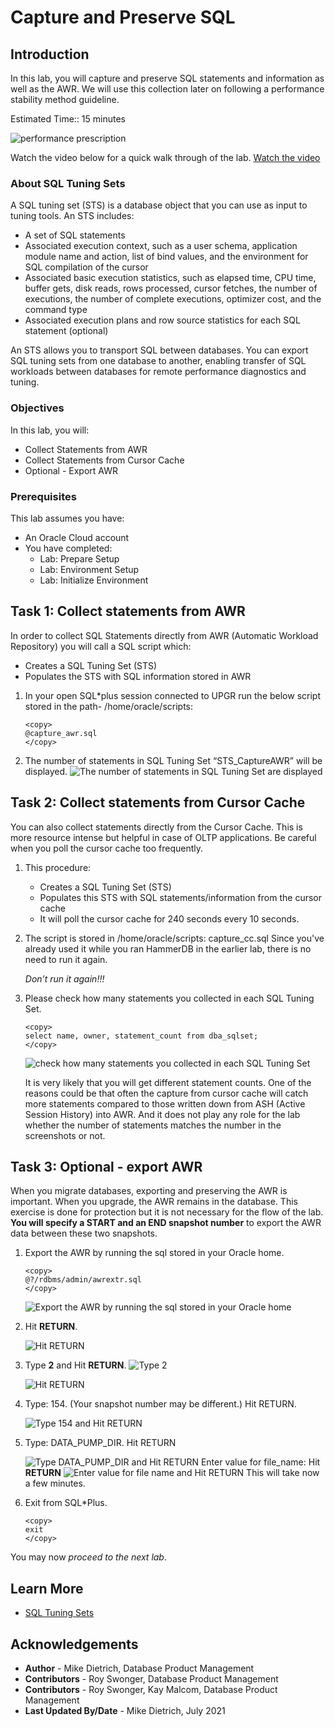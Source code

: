 # Capture and Preserve SQL

## Introduction

In this lab, you will capture and preserve SQL statements and information as well as the AWR. We will use this collection later on following a performance stability method guideline.

Estimated Time:: 15 minutes

![performance prescription](./images/performance_prescription_01.png " ")

Watch the video below for a quick walk through of the lab.
[Watch the video](youtube:XTJC8yBDhkQ)

### About SQL Tuning Sets

A SQL tuning set (STS) is a database object that you can use as input to tuning tools.
An STS includes:

- A set of SQL statements
- Associated execution context, such as a user schema, application module name and action, list of bind values, and the environment for SQL compilation of the cursor
- Associated basic execution statistics, such as elapsed time, CPU time, buffer gets, disk reads, rows processed, cursor fetches, the number of executions, the number of complete executions, optimizer cost, and the command type
- Associated execution plans and row source statistics for each SQL statement (optional)

An STS allows you to transport SQL between databases. You can export SQL tuning sets from one database to another, enabling transfer of SQL workloads between databases for remote performance diagnostics and tuning.

### Objectives

In this lab, you will:

* Collect Statements from AWR
* Collect Statements from Cursor Cache
* Optional - Export AWR

### Prerequisites

This lab assumes you have:

- An Oracle Cloud account
- You have completed:
    - Lab: Prepare Setup 
    - Lab: Environment Setup
    - Lab: Initialize Environment

## Task 1: Collect statements from AWR

In order to collect SQL Statements directly from AWR (Automatic Workload Repository) you will call a SQL script which:
- Creates a SQL Tuning Set (STS)
- Populates the STS with SQL information stored in AWR

1.  In your open SQL*plus session connected to UPGR run the below script stored in the path- /home/oracle/scripts:

    ```
    <copy>
    @capture_awr.sql
    </copy>
    ```

2. The number of statements in SQL Tuning Set “STS_CaptureAWR” will be displayed.
    ![The number of statements in SQL Tuning Set are displayed](./images/upgrade_19c_10.png " ")

## Task 2: Collect statements from Cursor Cache

You can also collect statements directly from the Cursor Cache. This is more resource intense but helpful in case of OLTP applications. Be careful when you poll the cursor cache too frequently.

1. This procedure:
      - Creates a SQL Tuning Set (STS)
      - Populates this STS with SQL statements/information from the cursor cache
      - It will poll the cursor cache for 240 seconds every 10 seconds.

2. The script is stored in /home/oracle/scripts:
        capture_cc.sql
   Since you've already used it while you ran HammerDB in the earlier lab, there is no need to run it again.

    *Don’t run it again!!!*

3. Please check how many statements you collected in each SQL Tuning Set.

    ```
    <copy>
    select name, owner, statement_count from dba_sqlset;
    </copy>
    ```
    ![check how many statements you collected in each SQL Tuning Set](./images/sqlset.png " ")

    It is very likely that you will get different statement counts. One of the reasons could be that often the capture from cursor cache will catch more statements compared to those written down from ASH (Active Session History) into AWR. And it does not play any role for the lab whether the number of statements matches the number in the screenshots or not.


## Task 3: Optional - export AWR

When you migrate databases, exporting and preserving the AWR is important. When you upgrade, the AWR remains in the database. This exercise is done for protection but it is not necessary for the flow of the lab. **You will specify a START and an END snapshot number** to export the AWR data between these two snapshots.

1. Export the AWR by running the sql stored in your Oracle home.

    ```
    <copy>
    @?/rdbms/admin/awrextr.sql
    </copy>
    ```
    ![Export the AWR by running the sql stored in your Oracle home](./images/upgrade_19c_11.png " ")

2. Hit **RETURN**.

    ![Hit RETURN](./images/upgrade_19c_12.png " ")

3. Type **2** and Hit **RETURN**.
   ![Type 2](./images/snapday2.png " ")

    ![Hit RETURN](./images/snapid.png " ")

4. Type: 154. (Your snapshot number may be different.)  Hit RETURN.

    ![Type 154 and Hit RETURN](./images/upgrade_19c_15.png " ")

5. Type: DATA\_PUMP\_DIR.  Hit RETURN

    ![Type DATA_PUMP_DIR and Hit RETURN](./images/upgrade_19c_16.png " ")
    Enter value for file_name:
    Hit **RETURN**
    ![Enter value for file name and Hit RETURN](./images/upgrade_19c_17.png " ")
    This will take now a few minutes.

6. Exit from SQL*Plus.

    ```
    <copy>
    exit
    </copy>
    ```

You may now *proceed to the next lab*.

## Learn More

* [SQL Tuning Sets](https://docs.oracle.com/en/database/oracle/oracle-database/19/tgsql/managing-sql-tuning-sets.html#GUID-DD136837-9921-4C73-ABB8-9F1DC22542C5)

## Acknowledgements
* **Author** - Mike Dietrich, Database Product Management
* **Contributors** -  Roy Swonger, Database Product Management
* **Contributors** -  Roy Swonger, Kay Malcom, Database Product Management
* **Last Updated By/Date** - Mike Dietrich, July 2021
